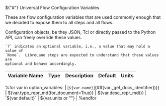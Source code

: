 ${"#"} Universal Flow Configuration Variables

These are flow configuration variables that are used commonly enough that we
decided to expose them to all steps and all flows.

Configuration objects, be they JSON, Tcl or directly passed to the Python API,
can freely override these values.

```{note}
`?` indicates an optional variable, i.e., a value that may hold a value of
`None`.  LibreLane steps are expected to understand that these values are
optional and behave accordingly.
```

| Variable Name | Type | Description | Default | Units |
| - | - | - | - | - |
%for var in option_variables:
| [`${var.name}`]{#${var._get_docs_identifier()}} | ${var.type_repr_md(for_document=True)} | ${var.desc_repr_md()} | `${var.default}` | ${var.units or ""} |
%endfor
